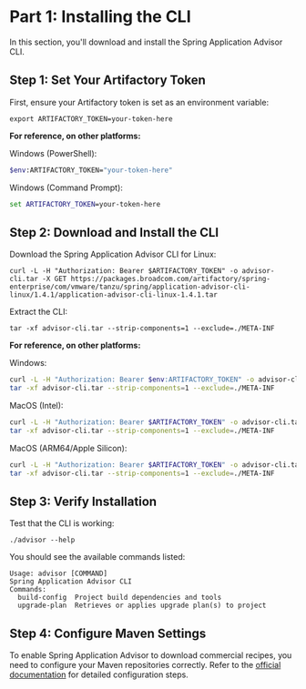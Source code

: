 # Part 1: Installing the CLI

In this section, you'll download and install the Spring Application Advisor CLI.

## Step 1: Set Your Artifactory Token

First, ensure your Artifactory token is set as an environment variable:

```copy-and-edit
export ARTIFACTORY_TOKEN=your-token-here
```

**For reference, on other platforms:**

Windows (PowerShell):
```bash
$env:ARTIFACTORY_TOKEN="your-token-here"
```

Windows (Command Prompt):
```cmd
set ARTIFACTORY_TOKEN=your-token-here
```

## Step 2: Download and Install the CLI

Download the Spring Application Advisor CLI for Linux:

```execute
curl -L -H "Authorization: Bearer $ARTIFACTORY_TOKEN" -o advisor-cli.tar -X GET https://packages.broadcom.com/artifactory/spring-enterprise/com/vmware/tanzu/spring/application-advisor-cli-linux/1.4.1/application-advisor-cli-linux-1.4.1.tar
```

Extract the CLI:

```execute
tar -xf advisor-cli.tar --strip-components=1 --exclude=./META-INF
```

**For reference, on other platforms:**

Windows:
```bash
curl -L -H "Authorization: Bearer $env:ARTIFACTORY_TOKEN" -o advisor-cli.tar -X GET https://packages.broadcom.com/artifactory/spring-enterprise/com/vmware/tanzu/spring/application-advisor-cli-windows/1.4.1/application-advisor-cli-windows-1.4.1.tar
tar -xf advisor-cli.tar --strip-components=1 --exclude=./META-INF
```

MacOS (Intel):
```bash
curl -L -H "Authorization: Bearer $ARTIFACTORY_TOKEN" -o advisor-cli.tar -X GET https://packages.broadcom.com/artifactory/spring-enterprise/com/vmware/tanzu/spring/application-advisor-cli-macos/1.4.1/application-advisor-cli-macos-1.4.1.tar
tar -xf advisor-cli.tar --strip-components=1 --exclude=./META-INF
```

MacOS (ARM64/Apple Silicon):
```bash
curl -L -H "Authorization: Bearer $ARTIFACTORY_TOKEN" -o advisor-cli.tar -X GET https://packages.broadcom.com/artifactory/spring-enterprise/com/vmware/tanzu/spring/application-advisor-cli-macos-arm64/1.4.1/application-advisor-cli-macos-arm64-1.4.1.tar
tar -xf advisor-cli.tar --strip-components=1 --exclude=./META-INF
```

## Step 3: Verify Installation

Test that the CLI is working:

```execute
./advisor --help
```

You should see the available commands listed:
```
Usage: advisor [COMMAND]
Spring Application Advisor CLI
Commands:
  build-config  Project build dependencies and tools
  upgrade-plan  Retrieves or applies upgrade plan(s) to project
```

## Step 4: Configure Maven Settings

To enable Spring Application Advisor to download commercial recipes, you need to configure your Maven repositories correctly. Refer to the [official documentation](https://techdocs.broadcom.com/us/en/vmware-tanzu/spring/spring-application-advisor/1-4/spring-app-advisor/recipes.html) for detailed configuration steps.
